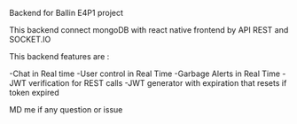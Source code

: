 Backend for Ballin E4P1 project 

This backend connect mongoDB with react native frontend by API REST and SOCKET.IO

This backend features are :

  -Chat in Real time
  -User control in Real Time
  -Garbage Alerts in Real Time
  -JWT verification for REST calls
  -JWT generator with expiration that resets if token expired

MD me if any question or issue
